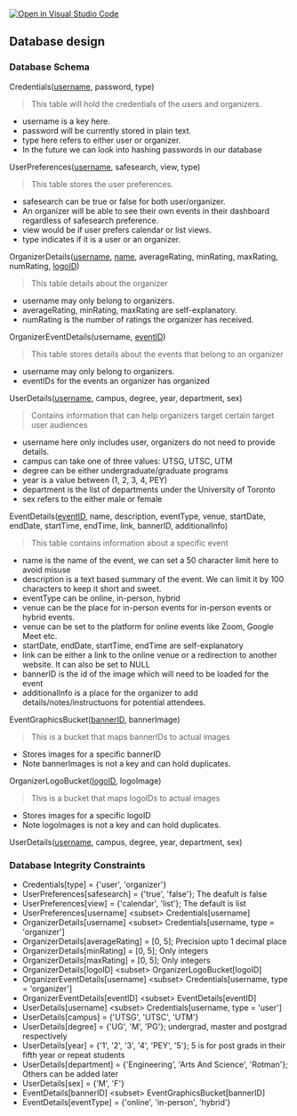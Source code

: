 [![Open in Visual Studio Code](https://classroom.github.com/assets/open-in-vscode-718a45dd9cf7e7f842a935f5ebbe5719a5e09af4491e668f4dbf3b35d5cca122.svg)](https://classroom.github.com/online_ide?assignment_repo_id=11975958&assignment_repo_type=AssignmentRepo)

## Database design

### Database Schema

Credentials(<ins>username</ins>, password, type)
> This table will hold the credentials of the users and organizers. 
- username is a key here.
- password will be currently stored in plain text.
- type here refers to either user or organizer.
- In the future we can look into hashing passwords in our database


UserPreferences(<ins>username</ins>, safesearch, view, type)
> This table stores the user preferences.
- safesearch can be true or false for both user/organizer.
- An organizer will be able to see their own events in their dashboard regardless of safesearch preference.
- view would be if user prefers calendar or list views.
- type indicates if it is a user or an organizer.


OrganizerDetails(<ins>username</ins>, <ins>name</ins>, averageRating, minRating, maxRating, numRating, <ins>logoID</ins>)
> This table details about the organizer
- username may only belong to organizers.
- averageRating, minRating, maxRating are self-explanatory.
- numRating is the number of ratings the organizer has received.


OrganizerEventDetails(username, <ins>eventID</ins>)
> This table stores details about the events that belong to an organizer
- username may only belong to organizers.
- eventIDs for the events an organizer has organized


UserDetails(<ins>username</ins>, campus, degree, year, department, sex)
> Contains information that can help organizers target certain target user audiences
- username here only includes user, organizers do not need to provide details.
- campus can take one of three values: UTSG, UTSC, UTM
- degree can be either undergraduate/graduate programs
- year is a value between (1, 2, 3, 4, PEY)
- department is the list of departments under the University of Toronto
- sex refers to the either male or female


EventDetails(<ins>eventID</ins>, name, description, eventType, venue, startDate, endDate, startTime, endTime, link, bannerID, additionalInfo)
> This table contains information about a specific event
- name is the name of the event, we can set a 50 character limit here to avoid misuse
- description is a text based summary of the event. We can limit it by 100 characters to keep it short and sweet.
- eventType can be online, in-person, hybrid
- venue can be the place for in-person events for in-person events or hybrid events.
- venue can be set to the platform for online events like Zoom, Google Meet etc.
- startDate, endDate, startTime, endTime are self-explanatory
- link can be either a link to the online venue or a redirection to another website. It can also be set to NULL
- bannerID is the id of the image which will need to be loaded for the event
- additionalInfo is a place for the organizer to add details/notes/instructuons for potential attendees.


EventGraphicsBucket(<ins>bannerID</ins>, bannerImage)
> This is a bucket that maps bannerIDs to actual images
- Stores images for a specific bannerID
- Note bannerImages is not a key and can hold duplicates.


OrganizerLogoBucket(<ins>logoID</ins>, logoImage)
> This is a bucket that maps logoIDs to actual images
- Stores images for a specific logoID
- Note logoImages is not a key and can hold duplicates.

UserDetails(<ins>username</ins>, campus, degree, year, department, sex)
### Database Integrity Constraints
- Credentials[type] = {'user', 'organizer'}
- UserPreferences[safesearch] = {'true', 'false'}; The deafult is false
- UserPreferences[view] = {'calendar', 'list'}; The default is list
- UserPreferences[username] \<subset\> Credentials[username]
- OrganizerDetails[username] \<subset\> Credentials[username, type = 'organizer']
- OrganizerDetails[averageRating] = [0, 5]; Precision upto 1 decimal place
- OrganizerDetails[minRating] = [0, 5]; Only integers
- OrganizerDetails[maxRating] = [0, 5]; Only integers
- OrganizerDetails[logoID] \<subset\> OrganizerLogoBucket[logoID]
- OrganizerEventDetails[username] \<subset\> Credentials[username, type = 'organizer']
- OrganizerEventDetails[eventID] \<subset\> EventDetails[eventID]
- UserDetails[username] \<subset\> Credentials[username, type = 'user']
- UserDetails[campus] = {'UTSG', 'UTSC', 'UTM'}
- UserDetails[degree] = {'UG', 'M', 'PG'}; undergrad, master and postgrad respectively
- UserDetails[year] = {'1', '2', '3', '4', 'PEY', '5'}; 5 is for post grads in their fifth year or repeat students
- UserDetails[department] = {'Engineering', 'Arts And Science', 'Rotman'}; Others can be added later
- UserDetails[sex] = {'M', 'F'}
- EventDetails[bannerID] \<subset\> EventGraphicsBucket[bannerID]
- EventDetails[eventType] = {'online', 'in-person', 'hybrid'}



